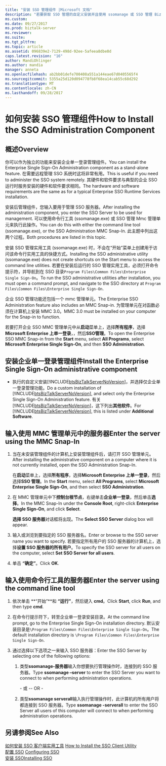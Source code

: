 ```yaml
---
title: "安装 SSO 管理组件 |Microsoft 文档"
description: "若要获取 SSO 管理的自定义安装并且使用 ssomanage 或 SSO 管理 BizTalk Server 中输入服务器名称"
ms.custom: 
ms.date: 09/27/2017
ms.prod: biztalk-server
ms.reviewer: 
ms.suite: 
ms.tgt_pltfrm: 
ms.topic: article
ms.assetid: 096839e2-7129-498d-92ee-5afeea8dbe0d
caps.latest.revision: "16"
author: MandiOhlinger
ms.author: mandia
manager: anneta
ms.openlocfilehash: ab2bb01defe700408a551a144eae67d0405565f4
ms.sourcegitcommit: 5355a25d120d094778fb8f68ea14cab55c68d292
ms.translationtype: MT
ms.contentlocale: zh-CN
ms.lasthandoff: 09/28/2017
---
```

# <a name="how-to-install-the-sso-administration-component"></a><span data-ttu-id="fece3-103">如何安装 SSO 管理组件</span><span class="sxs-lookup"><span data-stu-id="fece3-103">How to Install the SSO Administration Component</span></span>

## <a name="overview"></a><span data-ttu-id="fece3-104">概述</span><span class="sxs-lookup"><span data-stu-id="fece3-104">Overview</span></span>
<span data-ttu-id="fece3-105">你可以作为独立的功能来安装企业单一登录管理组件。</span><span class="sxs-lookup"><span data-stu-id="fece3-105">You can install the Enterprise Single Sign-On Administration component as a stand-alone feature.</span></span> <span data-ttu-id="fece3-106">在需要远程管理 SSO 系统时这将非常有用。</span><span class="sxs-lookup"><span data-stu-id="fece3-106">This is useful if you need to administer the SSO system remotely.</span></span> <span data-ttu-id="fece3-107">其硬件和软件要求与典型的企业 SSO 运行时服务安装的硬件和软件要求相同。</span><span class="sxs-lookup"><span data-stu-id="fece3-107">The hardware and software requirements are the same as for a typical Enterprise SSO Runtime Services installation.</span></span>  
  
 <span data-ttu-id="fece3-108">安装后管理组件，您输入要用于管理 SSO 服务器。</span><span class="sxs-lookup"><span data-stu-id="fece3-108">After installing the administration component, you enter the SSO Server to be used for management.</span></span> <span data-ttu-id="fece3-109">可以使用命令行工具 (ssomanage.exe) 或 SSO 管理 Mmc 管理单元来执行此操作。</span><span class="sxs-lookup"><span data-stu-id="fece3-109">You can do this with either the command line tool (ssomanage.exe), or the SSO Administration MMC Snap-In.</span></span> <span data-ttu-id="fece3-110">此主题中列出这两个过程。</span><span class="sxs-lookup"><span data-stu-id="fece3-110">Both procedures are listed in this topic.</span></span>  
  
 <span data-ttu-id="fece3-111">安装 SSO 管理实用工具 (ssomanage.exe) 时，不会在“开始”菜单上创建用于访问该命令行实用工具的快捷方式。</span><span class="sxs-lookup"><span data-stu-id="fece3-111">Installing the SSO administrative utility (ssomanage.exe) does not create shortcuts on the Start menu to access the command line utilities.</span></span> <span data-ttu-id="fece3-112">若要在安装后运行的 SSO 管理实用工具，必须打开命令提示符，并导航到在 SSO 目录`Program Files\Common Files\Enterprise Single Sign-On`。</span><span class="sxs-lookup"><span data-stu-id="fece3-112">To run the SSO administrative utilities after installation, you must open a command prompt, and navigate to the SSO directory at `Program Files\Common Files\Enterprise Single Sign-On`.</span></span>  
  
 <span data-ttu-id="fece3-113">企业 SSO 管理功能还包括一个 mmc 管理单元。</span><span class="sxs-lookup"><span data-stu-id="fece3-113">The Enterprise SSO Administration feature also includes an MMC Snap-in.</span></span> <span data-ttu-id="fece3-114">为管理单元在对函数必须在计算机上安装 MMC 3.0。</span><span class="sxs-lookup"><span data-stu-id="fece3-114">MMC 3.0 must be installed on your computer for the Snap-in to function.</span></span>  
  
 <span data-ttu-id="fece3-115">若要打开企业 SSO MMC 管理单元中从**启动**菜单上，选择**所有程序**，选择**Microsoft Enterprise 上单一登录**，，然后**SSO管理**。</span><span class="sxs-lookup"><span data-stu-id="fece3-115">To open the Enterprise SSO MMC Snap-in from the **Start** menu, select **All Programs**, select **Microsoft Enterprise Single Sign-On**, and then **SSO Administration**.</span></span>  
  
## <a name="install-the-enterprise-single-sign-on-administrative-component"></a><span data-ttu-id="fece3-116">安装企业单一登录管理组件</span><span class="sxs-lookup"><span data-stu-id="fece3-116">Install the Enterprise Single Sign-On administrative component</span></span>  
  
-   <span data-ttu-id="fece3-117">执行的自定义安装[!INCLUDE[btsBizTalkServerNoVersion](../includes/btsbiztalkservernoversion-md.md)]，并选择仅企业单一登录管理功能。</span><span class="sxs-lookup"><span data-stu-id="fece3-117">Do a custom installation of [!INCLUDE[btsBizTalkServerNoVersion](../includes/btsbiztalkservernoversion-md.md)], and select only the Enterprise Single Sign-On Administration feature.</span></span> <span data-ttu-id="fece3-118">有关[!INCLUDE[btsBizTalkServerNoVersion](../includes/btsbiztalkservernoversion-md.md)]，这下列出**其他软件**。</span><span class="sxs-lookup"><span data-stu-id="fece3-118">For [!INCLUDE[btsBizTalkServerNoVersion](../includes/btsbiztalkservernoversion-md.md)], this is listed under **Additional Software**.</span></span>  
  
## <a name="enter-the-server-using-the-mmc-snap-in"></a><span data-ttu-id="fece3-119">输入使用 MMC 管理单元中的服务器</span><span class="sxs-lookup"><span data-stu-id="fece3-119">Enter the server using the MMC Snap-In</span></span>  
  
1.  <span data-ttu-id="fece3-120">当在未安装管理组件的计算机上安装管理组件后，请打开 SSO 管理单元。</span><span class="sxs-lookup"><span data-stu-id="fece3-120">After installing the administrative component on a computer where it is not currently installed, open the SSO Administration Snap-In.</span></span>  
  
     <span data-ttu-id="fece3-121">在**启动**菜单上，选择**所有程序**，选择**Microsoft Enterprise 上单一登录**，然后选择**SSO 管理**。</span><span class="sxs-lookup"><span data-stu-id="fece3-121">In the **Start** menu, select **All Programs**, select **Microsoft Enterprise Single Sign-On**, and then select **SSO Administration**.</span></span>  
  
2.  <span data-ttu-id="fece3-122">在 MMC 管理单元中下**控制台根节点**，右键单击**企业单一登录**，然后单击**选择**。</span><span class="sxs-lookup"><span data-stu-id="fece3-122">In the MMC Snap-In under the **Console Root**, right-click **Enterprise Single Sign-On**, and click **Select**.</span></span>  
  
     <span data-ttu-id="fece3-123">**选择 SSO 服务器**对话框将出现。</span><span class="sxs-lookup"><span data-stu-id="fece3-123">The **Select SSO Server** dialog box will appear.</span></span>  
  
3.  <span data-ttu-id="fece3-124">输入或浏览到要指定的 SSO 服务器名。</span><span class="sxs-lookup"><span data-stu-id="fece3-124">Enter or browse to the SSO server name you want to specify.</span></span> <span data-ttu-id="fece3-125">若要指定所有用户的 SSO 服务器的计算机上，选择**设置 SSO 服务器的所有用户**。</span><span class="sxs-lookup"><span data-stu-id="fece3-125">To specify the SSO server for all users on the computer, select **Set SSO Server for all users**.</span></span>  
  
4.  <span data-ttu-id="fece3-126">单击 **“确定”**。</span><span class="sxs-lookup"><span data-stu-id="fece3-126">Click **OK**.</span></span>  
  
## <a name="enter-the-server-using-the-command-line-tool"></a><span data-ttu-id="fece3-127">输入使用命令行工具的服务器</span><span class="sxs-lookup"><span data-stu-id="fece3-127">Enter the server using the command line tool</span></span>  
  
1.  <span data-ttu-id="fece3-128">依次单击 **“开始”**和 **“运行”**，然后键入 **cmd**。</span><span class="sxs-lookup"><span data-stu-id="fece3-128">Click **Start**, click **Run**, and then type **cmd**.</span></span>  
  
2.  <span data-ttu-id="fece3-129">在命令行提示符下，转至企业单一登录安装目录。</span><span class="sxs-lookup"><span data-stu-id="fece3-129">At the command line prompt, go to the Enterprise Single Sign-On installation directory.</span></span> <span data-ttu-id="fece3-130">默认安装目录是`\Program Files\Common Files\Enterprise Single Sign-On`。</span><span class="sxs-lookup"><span data-stu-id="fece3-130">The default installation directory is `\Program Files\Common Files\Enterprise Single Sign-On`.</span></span>  
  
3.  <span data-ttu-id="fece3-131">通过选择以下选项之一来输入 SSO 服务器：</span><span class="sxs-lookup"><span data-stu-id="fece3-131">Enter the SSO Server by selecting one of the following options:</span></span>  
  
    1.  <span data-ttu-id="fece3-132">类型**ssomanage-服务器**输入你想要执行管理操作时，连接到的 SSO 服务器。</span><span class="sxs-lookup"><span data-stu-id="fece3-132">Type **ssomanage –server** to enter the SSO Server you want to connect to when performing administration operations.</span></span>  
  
         <span data-ttu-id="fece3-133">\- 或 -</span><span class="sxs-lookup"><span data-stu-id="fece3-133">\- OR -</span></span>  
  
    2.  <span data-ttu-id="fece3-134">类型**ssomanage serverall**输入执行管理操作时，此计算机的所有用户将都连接到 SSO 服务器。</span><span class="sxs-lookup"><span data-stu-id="fece3-134">Type **ssomanage -serverall** to enter the SSO Server all users of this computer will connect to when performing administration operations.</span></span>  
  
## <a name="see-also"></a><span data-ttu-id="fece3-135">另请参阅</span><span class="sxs-lookup"><span data-stu-id="fece3-135">See Also</span></span>  
 <span data-ttu-id="fece3-136">[如何安装 SSO 客户端实用工具](../core/how-to-install-the-sso-client-utility.md) </span><span class="sxs-lookup"><span data-stu-id="fece3-136">[How to Install the SSO Client Utility](../core/how-to-install-the-sso-client-utility.md) </span></span>  
 <span data-ttu-id="fece3-137">[配置 SSO](../core/configuring-sso.md) </span><span class="sxs-lookup"><span data-stu-id="fece3-137">[Configuring SSO](../core/configuring-sso.md) </span></span>  
 [<span data-ttu-id="fece3-138">安装 SSO</span><span class="sxs-lookup"><span data-stu-id="fece3-138">Installing SSO</span></span>](../core/installing-sso.md)

